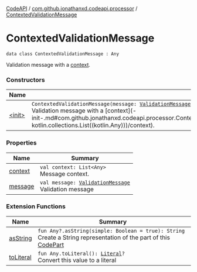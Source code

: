 [CodeAPI](../../index.md) / [com.github.jonathanxd.codeapi.processor](../index.md) / [ContextedValidationMessage](.)

# ContextedValidationMessage

`data class ContextedValidationMessage : Any`

Validation message with a [context](context.md).

### Constructors

| Name | Summary |
|---|---|
| [&lt;init&gt;](-init-.md) | `ContextedValidationMessage(message: `[`ValidationMessage`](../-validation-message/index.md)`, context: List<Any>)`<br>Validation message with a [context](-init-.md#com.github.jonathanxd.codeapi.processor.ContextedValidationMessage$<init>(com.github.jonathanxd.codeapi.processor.ValidationMessage, kotlin.collections.List((kotlin.Any)))/context). |

### Properties

| Name | Summary |
|---|---|
| [context](context.md) | `val context: List<Any>`<br>Message context. |
| [message](message.md) | `val message: `[`ValidationMessage`](../-validation-message/index.md)<br>Validation message |

### Extension Functions

| Name | Summary |
|---|---|
| [asString](../../com.github.jonathanxd.codeapi.util/kotlin.-any/as-string.md) | `fun Any?.asString(simple: Boolean = true): String`<br>Create a String representation of the part of this [CodePart](../../com.github.jonathanxd.codeapi/-code-part/index.md) |
| [toLiteral](../../com.github.jonathanxd.codeapi.util.conversion/kotlin.-any/to-literal.md) | `fun Any.toLiteral(): `[`Literal`](../../com.github.jonathanxd.codeapi.literal/-literal/index.md)`?`<br>Convert this value to a literal |
